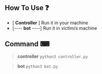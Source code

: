 ## How To Use ❓
- [ **Controller** ] Run it in your machine 
- [---- **bot** ----] Run it in victim/s machine

## Command ⌨
> **controller** `python3 controller.py`

> **bot** `python3 bot.py`
